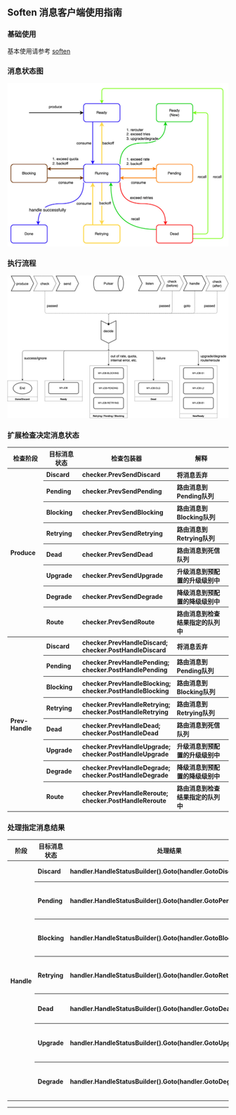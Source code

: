 ## Soften 消息客户端使用指南

### 基础使用
基本使用请参考 [soften](../README.md)

### 消息状态图
![img.png](../spec/message-status.jpeg)

### 执行流程
![img.png](../spec/soften-overview.jpg)

### 扩展检查决定消息状态

<table>
    <!-- header -->
    <tr>
        <th>检查阶段</th>
        <th>目标消息状态</th>
        <th>检查包装器</th>
        <th>解释</th>
    </tr>
    <!-- body -->
    <!-- produce cases -->
    <tr align="left">
        <th rowspan="8">Produce</th><th >Discard</th><th>checker.PrevSendDiscard</th><th>将消息丢弃</th>
    </tr>
    <tr align="left"><th>Pending</th><th>checker.PrevSendPending</th><th>路由消息到Pending队列</th></tr>
    <tr align="left"><th>Blocking</th><th>checker.PrevSendBlocking</th><th>路由消息到Blocking队列</th></tr>
    <tr align="left"><th>Retrying</th><th>checker.PrevSendRetrying</th><th>路由消息到Retrying队列</th></tr>
    <tr align="left"><th>Dead</th><th>checker.PrevSendDead</th><th>路由消息到死信队列</th></tr>
    <tr align="left"><th>Upgrade</th><th>checker.PrevSendUpgrade</th><th>升级消息到预配置的升级级别中</th></tr>
    <tr align="left"><th>Degrade</th><th>checker.PrevSendDegrade</th><th>降级消息到预配置的降级级别中</th></tr>
    <tr align="left"><th>Route</th><th>checker.PrevSendRoute</th><th>路由消息到检查结果指定的队列中</th></tr>
    <!-- consume cases -->
    <tr align="left">
        <th rowspan="8">Prev-Handle</th><th >Discard</th><th>checker.PrevHandleDiscard;<br>checker.PostHandleDiscard</th><th>将消息丢弃</th>
    </tr>
    <tr align="left"><th>Pending</th><th>checker.PrevHandlePending;<br>checker.PostHandlePending</th><th>路由消息到Pending队列</th></tr>
    <tr align="left"><th>Blocking</th><th>checker.PrevHandleBlocking;<br>checker.PostHandleBlocking</th><th>路由消息到Blocking队列</th></tr>
    <tr align="left"><th>Retrying</th><th>checker.PrevHandleRetrying;<br>checker.PostHandleRetrying</th><th>路由消息到Retrying队列</th></tr>
    <tr align="left"><th>Dead</th><th>checker.PrevHandleDead;<br>checker.PostHandleDead</th><th>路由消息到死信队列</th></tr>
    <tr align="left"><th>Upgrade</th><th>checker.PrevHandleUpgrade;<br>checker.PostHandleUpgrade</th><th>升级消息到预配置的升级级别中</th></tr>
    <tr align="left"><th>Degrade</th><th>checker.PrevHandleDegrade;<br>checker.PostHandleDegrade</th><th>降级消息到预配置的降级级别中</th></tr>
    <tr align="left"><th>Route</th><th>checker.PrevHandleReroute;<br>checker.PostHandleReroute</th><th>路由消息到检查结果指定的队列中</th></tr>
</table>

### 处理指定消息结果
<table>
    <!-- header -->
    <tr>
        <th>阶段</th>
        <th>目标消息状态</th>
        <th>处理结果</th>
        <th>解释</th>
    </tr>
    <!-- body -->
    <!-- handle goto cases -->
    <tr align="left">
        <th rowspan="8">Handle</th><th >Discard</th><th>handler.HandleStatusBuilder().Goto(handler.GotoDiscard).Build()</th><th>将消息丢弃</th>
    </tr>
    <tr align="left"><th>Pending</th><th>handler.HandleStatusBuilder().Goto(handler.GotoPending).Build()</th><th>路由消息到Pending队列</th></tr>
    <tr align="left"><th>Blocking</th><th>handler.HandleStatusBuilder().Goto(handler.GotoBlocking).Build()</th><th>路由消息到Blocking队列</th></tr>
    <tr align="left"><th>Retrying</th><th>handler.HandleStatusBuilder().Goto(handler.GotoRetrying).Build()</th><th>路由消息到Retrying队列</th></tr>
    <tr align="left"><th>Dead</th><th>handler.HandleStatusBuilder().Goto(handler.GotoDead).Build()</th><th>路由消息到死信队列</th></tr>
    <tr align="left"><th>Upgrade</th><th>handler.HandleStatusBuilder().Goto(handler.GotoUpgrade).Build()</th><th>升级消息到预配置的升级级别中</th></tr>
    <tr align="left"><th>Degrade</th><th>handler.HandleStatusBuilder().Goto(handler.GotoDegrade).Build()</th><th>降级消息到预配置的降级级别中</th></tr>
</table>

-----------



